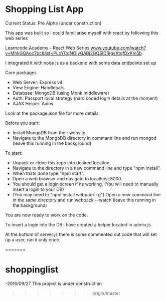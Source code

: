 # Shopping List App

Current Status: Pre Alpha (under construction)

This app was built so I could familiarise myself with react by following this web series

Learncode.Academy - React Web Series
www.youtube.com/watch?v=MhkGQAoc7bc&list=PLoYCgNOIyGABj2GQSlDRjgvXtqfDxKm5b

I integrated it with node js as a backend with some data endpoints set up

Core packages
- Web Server: Express v4
- View Engine: Handlebars
- Database: MongoDB (using Monk middleware)
- Auth: Passport local strategy (hard coded login details at the moment)
- AJAX Helper: Axios

Look at the package.json file for more details

Before you start:
- Install MongoDB from their website.
- Navigate to the MongoDB directory in command line and run mongod (leave this running in the background)

To start:
- Unpack or clone this repo into desired location.
- Navigate to the directory in a new command line and type "npm install".
- When thats done type "npm start".
- Open a web browser and navigate to localhost:8000.
- You should get a login screen if its working. (You will need to manually insert a login to your DB)
- (You may need to "npm install webpack -g") Open a new command line in the same directory and run webpack --watch (leave this running in the background)

You are now ready to work on the code.

To insert a login into the DB i have created a helper located in admin.js

At the bottom of server.js there is some commented out code that will set up a user, run it only once.




=======
# shoppinglist

-2016/09/27 This project is under construction
>>>>>>> origin/master
